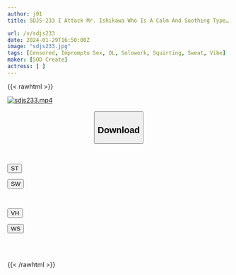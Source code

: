 ```yaml
---
author: j91
title: SDJS-233 I Attack Mr. Ishikawa Who Is A Calm And Soothing Type… But Has A Sensitive Constitution That Gets Very Disturbed During Sex! Immediately Fuck 3 Times! Human Resources Department 2nd Year Mid-Career Yoha Ishikawa

url: /v/sdjs233
date: 2024-01-29T16:50:00Z
image: "sdjs233.jpg"
tags: [Censored, Impromptu Sex, OL, Solowork, Squirting, Sweat, Vibe]
maker: [SOD Create]
actress: [ ]
---
```



{{< rawhtml >}}

<div class="video" data-videoid="Kz0lDYVep9tDXW">
    <a href="javascript:;">
        <img src="/v/sdjs233/sdjs233.jpg" width="WIDTH" height="HEIGHT" alt="sdjs233.mp4" loading="lazy">
    </a>
</div>

<script type="text/javascript" src="https://j91.asia/asset/on-demand-st.js"></script>

<br>
  <link rel="stylesheet" href="https://j91.asia/asset/bs5.css">
  
  <center>
  <button class="btn btn-primary" type="button" data-bs-toggle="collapse" data-bs-target=".multi-collapse" aria-expanded="false" aria-controls="multiCollapseExample1 multiCollapseExample2"><h2>Download</h2></button></center>
</p>
<div class="row">
  <div class="col">
    <div class="collapse multi-collapse" id="multiCollapseExample1">
      <div class="card card-body">
	      	      <br>
<div class="buttons">  
<p><a href="https://streamtape.to/v/Kz0lDYVep9tDXW" target="_blank"><button class="btn-hover color-3"><i class="fa fa-download"></i> ST</button></a></p>
<p><a href="https://flaswish.com/924yb1l8pgc8" target="_blank"><button class="btn-hover color-2"><i class="fa fa-download"></i> SW</button></a></p></div>
    </div>
  </div>
</div>
  <div class="col">
    <div class="collapse multi-collapse" id="multiCollapseExample2">
      <div class="card card-body">
	      <br>
<div class="buttons">
<p><a href="https://vidhidepro.com/f/z89dbwxfbiqp" target="_blank"><button class="btn-hover color-9"><i class="fa fa-download"></i> VH</button></a></p>
<p><a href="https://wolfstream.tv/gl17fcgh42vs" target="_blank"><button class="btn-hover color-8"><i class="fa fa-download"></i> WS</button></a></p></div>
<br><br>
      </div>
    </div>
  </div>
</div>

{{< /rawhtml >}}